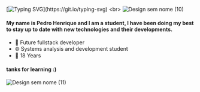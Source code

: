 [![Typing SVG](https://readme-typing-svg.herokuapp.com/?color=6495ED&size=35&center=true&vCenter=true&width=1000&lines=Hello+Everyone___🐋;)](https://git.io/typing-svg)
<br>
![Design sem nome (10)](https://github.com/user-attachments/assets/27cf4985-bcf9-437c-8f56-effceda900f1)
#### My name is Pedro Henrique and I am a student, I have been doing my best to stay up to date with new technologies and their developments.
- 🌃 Future fullstack developer
- 🌐 Systems analysis and development student
- 🛫 18 Years

#### tanks for learning :)

![Design sem nome (11)](https://github.com/user-attachments/assets/e488989c-ba59-445e-ba72-d8bc9edc1dd8)

